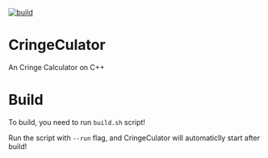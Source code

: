 [![build](https://github.com/ti-bone/CringeCulator/actions/workflows/c-cpp.yml/badge.svg)](https://github.com/ti-bone/CringeCulator/actions/workflows/c-cpp.yml)
# CringeCulator
An Cringe Calculator on C++

# Build
To build, you need to run `build.sh` script!

Run the script with `--run` flag, and CringeCulator will automaticlly start after build!
 
